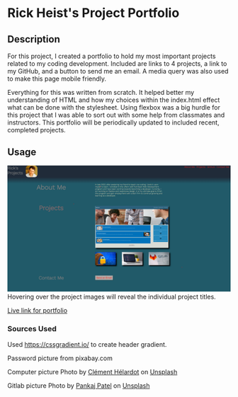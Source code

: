 # Rick Heist's Project Portfolio

## Description
For this project, I created a portfolio to hold my most important projects related to my coding development. Included are links to 4 projects, a link to my GitHub, and a button to send me an email. A media query was also used to make this page mobile friendly. 

Everything for this was written from scratch. It helped better my understanding of HTML and how my choices within the index.html effect what can be done with the stylesheet. Using flexbox was a big hurdle for this project that I was able to sort out with some help from classmates and instructors. This portfolio will be periodically updated to included recent, completed projects.

## Usage
![website preview](/assets/img/Screenshot%202023-03-28%20231416.png)
Hovering over the project images will reveal the individual project titles. 

[Live link for portfolio](https://ruggerheist.github.io/my-portfolio/)

### Sources Used
Used https://cssgradient.io/ to create header gradient.

Password picture from pixabay.com

Computer picture Photo by <a href="https://unsplash.com/pt-br/@clemhlrdt?utm_source=unsplash&utm_medium=referral&utm_content=creditCopyText">Clément Hélardot</a> on <a href="https://unsplash.com/wallpapers/desktop/computer?utm_source=unsplash&utm_medium=referral&utm_content=creditCopyText">Unsplash</a>

Gitlab picture Photo by <a href="https://unsplash.com/@pankajpatel?utm_source=unsplash&utm_medium=referral&utm_content=creditCopyText">Pankaj Patel</a> on <a href="https://unsplash.com/photos/ZV_64LdGoao?utm_source=unsplash&utm_medium=referral&utm_content=creditCopyText">Unsplash</a>
  
